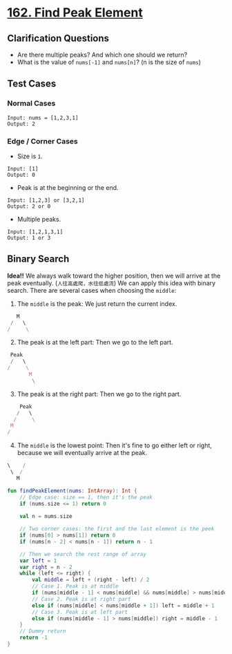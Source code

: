 # [162. Find Peak Element](https://leetcode.com/problems/find-peak-element/description/)

## Clarification Questions
* Are there multiple peaks? And which one should we return?
* What is the value of `nums[-1]` and `nums[n]`? (n is the size of `nums`) 
 
## Test Cases
### Normal Cases
```
Input: nums = [1,2,3,1]
Output: 2
```

### Edge / Corner Cases
* Size is `1`.
```
Input: [1]
Output: 0
```
* Peak is at the beginning or the end.
```
Input: [1,2,3] or [3,2,1]
Output: 2 or 0
```
* Multiple peaks.
```
Input: [1,2,1,3,1]
Output: 1 or 3
```

## Binary Search
**Idea!!** We always walk toward the higher position, then we will arrive at the peak eventually. (`人往高處爬，水往低處流`) We can apply this idea with binary search. There are several cases when choosing the `middle`:

1. The `middle` is the peak: We just return the current index.
```js
   M 
 /   \
/     \
```

2. The peak is at the left part: Then we go to the left part.
```js
 Peak 
 /   \
/     \
       M 
        \ 
```
3. The peak is at the right part: Then we go to the right part.
```js
    Peak
   /   \
  /     \
 M
/
```
4. The `middle` is the lowest point: Then it's fine to go either left or right, because we will eventually arrive at the peak.
```js
\    /
 \  /
   M   
```

```kotlin
fun findPeakElement(nums: IntArray): Int {
    // Edge case: size == 1, then it's the peak
    if (nums.size <= 1) return 0
    
    val n = nums.size

    // Two corner cases: the first and the last element is the peek
    if (nums[0] > nums[1]) return 0
    if (nums[n - 2] < nums[n - 1]) return n - 1

    // Then we search the rest range of array
    var left = 1
    var right = n - 2
    while (left <= right) {
        val middle = left + (right - left) / 2
        // Case 1. Peak is at middle
        if (nums[middle - 1] < nums[middle] && nums[middle] > nums[middle + 1]) return middle
        // Case 2. Peak is at right part
        else if (nums[middle] < nums[middle + 1]) left = middle + 1
        // Case 3. Peak is at left part
        else if (nums[middle - 1] > nums[middle]) right = middle - 1
    }
    // Dummy return
    return -1
}
```